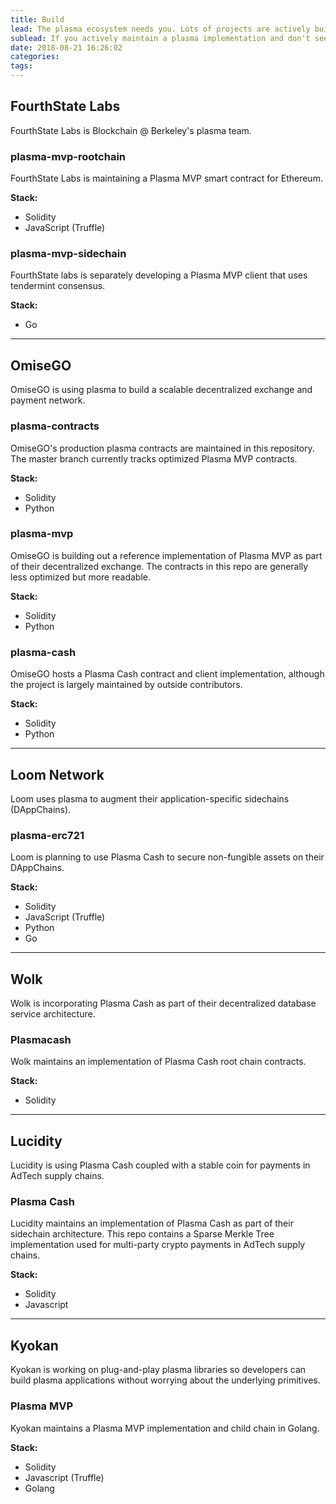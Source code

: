 ```yaml
---
title: Build
lead: The plasma ecosystem needs you. Lots of projects are actively building things using the plasma framework. This page maintains a list of actively developed projects you can contribute to.
sublead: If you actively maintain a plasma implementation and don't see it listed here, feel free to create an issue on GitHub! We'll get your project on this page. Similarly, please open an issue if something on this page is inaccurate or you'd like to change a description.
date: 2018-08-21 16:26:02
categories:
tags:
---
```


## FourthState Labs
[<i class="fab fa-github"></i>](https://github.com/fourthstate)

FourthState Labs is Blockchain @ Berkeley's plasma team.


### plasma-mvp-rootchain
[<i class="fab fa-github"></i>](https://github.com/FourthState/plasma-mvp-rootchain)

FourthState Labs is maintaining a Plasma MVP smart contract for Ethereum.

**Stack:**
+ Solidity
+ JavaScript (Truffle)

### plasma-mvp-sidechain
[<i class="fab fa-github"></i>](https://github.com/FourthState/plasma-mvp-sidechain)

FourthState labs is separately developing a Plasma MVP client that uses tendermint consensus.

**Stack:**
+ Go

---

## OmiseGO
[<i class="fas fa-globe"></i>](https://omisego.network) [<i class="fab fa-github"></i>](https://github.com/omisego)

OmiseGO is using plasma to build a scalable decentralized exchange and payment network.

### plasma-contracts
[<i class="fab fa-github"></i>](https://github.com/omisego/plasma-contracts)

OmiseGO's production plasma contracts are maintained in this repository. The master branch currently tracks optimized Plasma MVP contracts.

**Stack:**
+ Solidity
+ Python

### plasma-mvp
[<i class="fab fa-github"></i>](https://github.com/omisego/plasma-mvp)

OmiseGO is building out a reference implementation of Plasma MVP as part of their decentralized exchange. The contracts in this repo are generally less optimized but more readable.

**Stack:**
+ Solidity
+ Python

### plasma-cash
[<i class="fab fa-github"></i>](https://github.com/omisego/plasma-cash)

OmiseGO hosts a Plasma Cash contract and client implementation, although the project is largely maintained by outside contributors.

**Stack:**
+ Solidity
+ Python

---

## Loom Network
[<i class="fas fa-globe"></i>](https://loomx.io/) [<i class="fab fa-github"></i>](https://github.com/loomnetwork)

Loom uses plasma to augment their application-specific sidechains (DAppChains).

### plasma-erc721
[<i class="fab fa-github"></i>](https://github.com/loomnetwork/plasma-erc721)

Loom is planning to use Plasma Cash to secure non-fungible assets on their DAppChains.

**Stack:**
+ Solidity
+ JavaScript (Truffle)
+ Python
+ Go


---

## Wolk
[<i class="fas fa-globe"></i>](https://wolk.com) [<i class="fab fa-github"></i>](https://github.com/wolkdb)

Wolk is incorporating Plasma Cash as part of their decentralized database service architecture.

### Plasmacash
[<i class="fab fa-github"></i>](https://github.com/wolkdb/deepblockchains/tree/master/Plasmacash)

Wolk maintains an implementation of Plasma Cash root chain contracts.

**Stack:**
+ Solidity

---

## Lucidity
[<i class="fas fa-globe"></i>](https://lucidity.tech) [<i class="fab fa-github"></i>](https://github.com/luciditytech)

Lucidity is using Plasma Cash coupled with a stable coin for payments in AdTech supply chains.

### Plasma Cash
[<i class="fab fa-github"></i>](https://github.com/luciditytech/lucidity-plasma-cash)

Lucidity maintains an implementation of Plasma Cash as part of their sidechain architecture. This repo contains a Sparse Merkle Tree implementation used for multi-party crypto payments in AdTech supply chains.

**Stack:**
+ Solidity
+ Javascript

---

## Kyokan
[<i class="fas fa-globe"></i>](https://plasma.kyokan.io/) [<i class="fab fa-github"></i>](https://github.com/kyokan)

Kyokan is working on plug-and-play plasma libraries so developers can build plasma applications without worrying about the underlying primitives.

### Plasma MVP
[<i class="fab fa-github"></i>](https://github.com/kyokan/plasma)

Kyokan maintains a Plasma MVP implementation and child chain in Golang.

**Stack:**
+ Solidity
+ Javascript (Truffle)
+ Golang
